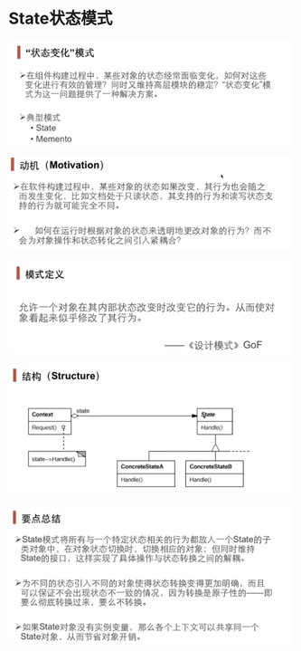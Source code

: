 # State状态模式

![](image/image.png)

![](image/image_1.png)

![](image/image_2.png)

![](image/image_3.png)

![](image/image_4.png)

